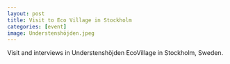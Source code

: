 ```yaml
---
layout: post
title: Visit to Eco Village in Stockholm
categories: [event]
image: Understenshöjden.jpeg
---
```

Visit and interviews in Understenshöjden EcoVillage in Stockholm, Sweden.
